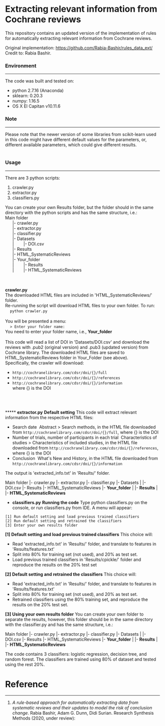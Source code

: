 # Extracting relevant information from Cochrane reviews
This repository contains an updated version of the implementation of rules for automatically extracting relevant information from Cochrane reviews. 

Original implementation: https://github.com/Rabia-Bashir/rules_data_ext/  
Credit to: Rabia Bashir.

### Environment
---
The code was built and tested on:
* python 2.7.16 (Anaconda)
* sklearn: 0.20.3
* numpy: 1.16.5
* OS X El Capitan v10.11.6

### Note
---
Please note that the newer version of some libraries from scikit-learn used in this code might have different default values for the parameters, or, different available parameters, which could give different results.<br />
<br />
### Usage
---
There are 3 python scripts:
1. crawler.py<br />
2. extractor.py<br />
3. classifiers.py<br />

You can create your own Results folder, but the folder should in the same directory with the python scripts and has the same structure, i.e.:
<br />
Main folder<br />
&nbsp;&nbsp;&nbsp;&nbsp;&nbsp;&nbsp;|- crawler.py<br />
&nbsp;&nbsp;&nbsp;&nbsp;&nbsp;&nbsp;|- extractor.py <br />
&nbsp;&nbsp;&nbsp;&nbsp;&nbsp;&nbsp;|- classifier.py <br />
&nbsp;&nbsp;&nbsp;&nbsp;&nbsp;&nbsp;|- Datasets <br />
&nbsp;&nbsp;&nbsp;&nbsp;&nbsp;&nbsp;|&nbsp;&nbsp;&nbsp;&nbsp;&nbsp;&nbsp;&nbsp;&nbsp;|- DOI.csv <br />
&nbsp;&nbsp;&nbsp;&nbsp;&nbsp;&nbsp;|- Results <br />
&nbsp;&nbsp;&nbsp;&nbsp;&nbsp;&nbsp;|- HTML_SystematicReviews <br />
&nbsp;&nbsp;&nbsp;&nbsp;&nbsp;&nbsp;|- Your_folder <br />
&nbsp;&nbsp;&nbsp;&nbsp;&nbsp;&nbsp;|&nbsp;&nbsp;&nbsp;&nbsp;&nbsp;&nbsp;&nbsp;&nbsp;|- Results <br />
&nbsp;&nbsp;&nbsp;&nbsp;&nbsp;&nbsp;|&nbsp;&nbsp;&nbsp;&nbsp;&nbsp;&nbsp;&nbsp;&nbsp;|- HTML_SystematicReviews <br />
<br />
<br />
  
**crawler.py**<br />
The downloaded HTML files are included in 'HTML_SystematicReviews/' folder.<br />
Re-running the script will download HTML files to your own folder. To run:<br />
&nbsp;&nbsp;&nbsp;&nbsp;```python crawler.py```<br /><br />
You will be presented a menu:<br />
&nbsp;&nbsp;&nbsp;&nbsp;```> Enter your folder name:```
<br />
You need to enter your folder name, i.e., **Your_folder**
<br /><br />
This code will read a list of DOI in 'Datasets/DOI.csv' and download the reviews with .pub2 (original version) and .pub3 (updated version) from Cochrane library. The downloaded HTML files are saved to HTML_SystematicReviews folder in Your_Folder (see above).
<br />
Specifically, the crawler will download:<br />
- ```http://cochranelibrary.com/cdsr/doi/{}/full```<br />
- ```http://cochranelibrary.com/cdsr/doi/{}/references```<br />
- ```http://cochranelibrary.com/cdsr/doi/{}/information```<br />
where {} is the DOI
<br />
<br />





***** **extractor.py**
**Default setting**
This code will extract relevant information from the respective HTML files:
- Search date
&nbsp;Abstract > Search methods, in the HTML file downloaded from ```http://cochranelibrary.com/cdsr/doi/{}/full```, where {} is the DOI
- Number of trials, number of participants in each trial
&nbsp;Characteristics of studies > Characteristics of included studies, in the HTML file downloaded from ```http://cochranelibrary.com/cdsr/doi/{}/references```, where {} is the DOI
- Conclusion
&nbsp;What's New and History, in the HTML file downloaded from ```http://cochranelibrary.com/cdsr/doi/{}/information```

The output is 'extracted_info.txt' in 'Results/' folder.

Main folder
  |- crawler.py
  |- extractor.py
  |- classifier.py
  |- Datasets
  |    |- DOI.csv
  |- Results
  |- HTML_SystematicReviews
  |- **Your_folder**
  |     |- **Results**
  |     |- **HTML_SystematicReviews**







* **classifiers.py**
**Running the code**
Type   python classifiers.py    on the console, or run classifiers.py from IDE. A menu will appear:
```
[1] Run default setting and load previous trained classifiers
[2] Run default setting and retrained the classifiers
[3] Enter your own results folder
```
**[1] Default setting and load previous trained classifiers**
This choice will:
- Read 'extracted_info.txt' in 'Results/' folder, and translate to features in 'Results/features.txt'
- Split into 80% for training set (not used), and 20% as test set.
- Load previous trained classifiers in 'Results/cpickle/' folder and reproduce the results on the 20% test set

**[2] Default setting and retrained the classifiers**
This choice will:
- Read 'extracted_info.txt' in 'Results/' folder, and translate to features in 'Results/features.txt'
- Split into 80% for training set (not used), and 20% as test set.
- Retrained classifiers using the 80% training set, and reproduce the results on the 20% test set.

**[3] Using your own results folder**
You can create your own folder to separate the results, however, this folder should be in the same directory with the classifier.py and has the same structure, i.e.:

Main folder
  |- crawler.py
  |- extractor.py
  |- classifier.py
  |- Datasets
  |    |- DOI.csv
  |- Results
  |- HTML_SystematicReviews
  |- **Your_folder**
  |     |- **Results**
  |     |- **HTML_SystematicReviews**


The code contains 3 classifiers: logistic regression, decision tree, and random forest. The classifiers are trained using 80% of dataset and tested using the rest 20%.







# Reference
---
1. *A rule-based approach for automatically extracting data from systematic reviews and their updates to model the risk of conclusion change*. Rabia Bashir, Adam G. Dunn, Didi Surian. Research Synthesis Methods (2020, under review):
